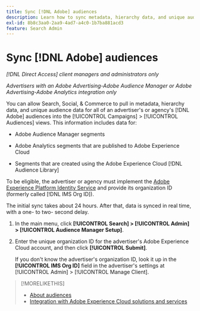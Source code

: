 ```yaml
---
title: Sync [!DNL Adobe] audiences
description: Learn how to sync metadata, hierarchy data, and unique audience data for your [!DNL Adobe] audiences.
exl-id: 8b8c3aa0-2aa9-4ad7-a4c0-1b7ba881acd3
feature: Search Admin
---
```

# Sync [!DNL Adobe] audiences

*[!DNL Direct Access] client managers and administrators only*

*Advertisers with an Adobe Advertising-Adobe Audience Manager or Adobe Advertising-Adobe Analytics integration only*

You can allow Search, Social, & Commerce to pull in metadata, hierarchy data, and unique audience data for all of an advertiser's or agency's [!DNL Adobe] audiences into the [!UICONTROL Campaigns] > [!UICONTROL Audiences] views. This information includes data for:

* Adobe Audience Manager segments

* Adobe Analytics segments that are published to Adobe Experience Cloud

* Segments that are created using the Adobe Experience Cloud [!DNL Audience Library]

To be eligible, the advertiser or agency must implement the [Adobe Experience Platform Identity Service](https://experienceleague.adobe.com/docs/id-service/using/home.html) and provide its organization ID (formerly called [!DNL IMS Org ID]).

The initial sync takes about 24 hours. After that, data is synced in real time, with a one- to two- second delay.

1. In the main menu, click **[!UICONTROL Search] > [!UICONTROL Admin] > [!UICONTROL Audience Manager Setup]**.

1. Enter the unique organization ID for the advertiser's Adobe Experience Cloud account, and then click **[!UICONTROL Submit]**.

   If you don't know the advertiser's organization ID, look it up in the **[!UICONTROL IMS Org ID]** field in the advertiser's settings at [!UICONTROL Admin] > [!UICONTROL Manage Client].

>[!MORELIKETHIS]
>
>* [About audiences](/help/search-social-commerce/campaign-management/campaigns/audience-about.md)
>* [Integration with Adobe Experience Cloud solutions and services](/help/search-social-commerce/introduction/integrations.md)
